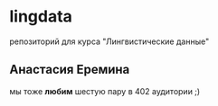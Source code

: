# lingdata
репозиторий для курса "Лингвистические данные"
## Анастасия Еремина
мы тоже **любим** шестую пару в 402 аудитории ;)
